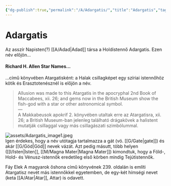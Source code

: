```yaml
---
{"dg-publish":true,"permalink":"/A/Adargatis/","title":"Adargatis","tags":["Englishtexttranslated"],"created":"2023-11-06T01:45","updated":"2024-10-22T21:34"}
---
```



# Adargatis

Az asszír Napisten(?) [[A/Adad\|Adad]] társa a Holdistennő Adargatis. Ezen név előjön...

#### Richard H. Allen Star Names...  

...című könyvében Atargatisként: a Halak csillagképet egy szíriai istennőhöz kötik és Erasztotenésznél is előjön a név.  
> Allusion was made to this Atargatis in the apocryphal 2nd Book of Maccabees, xii. 26; and gems now in the British Museum show the fish-god with a star or other astronomical symbol.  
> —  
> A Makkabeusok apokrif 2. könyvében utaltak erre az Atargatisra, xii. 26; a British Museum-ban jelenleg található drágakövek a halistent mutatják csillaggal vagy más csillagászati ​​szimbólummal.  

![assets/Adargatis_image1.jpeg](/img/user/A/assets/Adargatis_image1.jpeg)  
Igen érdekes, hogy a név utótagja tartalmazza a gát (vö. [[G/Gate\|gate]]) és akár [[G/Göd\|Göd]] nevek vázát. Azt pedig másutt, több helyen ([[I/Isten\|Isten]], [[M/Magna Mater\|Magna Mater]]) kimondtuk, hogy a Föld-, Hold- és Vénusz-istennők eredetileg első körben mindig Tejútistennők.  

Fáy Elek A magyarok őshona című könyvének 239. oldalán is említi Atargatisz nevét más istennőkkel egyetemben, de egy-két hímségi nevet (keta [[A/Atar\|Atar]], Attar) is odavett.  